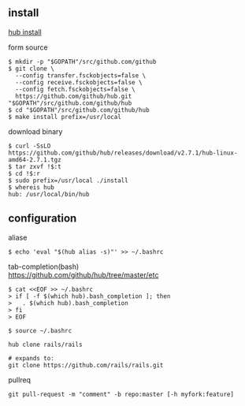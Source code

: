 
install
------------
[hub install](https://github.com/github/hub#installation)


form source
```console
$ mkdir -p "$GOPATH"/src/github.com/github
$ git clone \
  --config transfer.fsckobjects=false \
  --config receive.fsckobjects=false \
  --config fetch.fsckobjects=false \
  https://github.com/github/hub.git "$GOPATH"/src/github.com/github/hub
$ cd "$GOPATH"/src/github.com/github/hub
$ make install prefix=/usr/local
```

download binary
```console
$ curl -SsLO https://github.com/github/hub/releases/download/v2.7.1/hub-linux-amd64-2.7.1.tgz
$ tar zxvf !$:t
$ cd !$:r
$ sudo prefix=/usr/local ./install
$ whereis hub
hub: /usr/local/bin/hub
```


configuration
------
aliase
```console
$ echo 'eval "$(hub alias -s)"' >> ~/.bashrc
```
tab-completion(bash)  
https://github.com/github/hub/tree/master/etc
```console
$ cat <<EOF >> ~/.bashrc
> if [ -f $(which hub).bash_completion ]; then
>   . $(which hub).bash_completion
> fi
> EOF
```
```console
$ source ~/.bashrc
```

```
hub clone rails/rails

# expands to:
git clone https://github.com/rails/rails.git

```

pullreq

```
git pull-request -m "comment" -b repo:master [-h myfork:feature]
```
